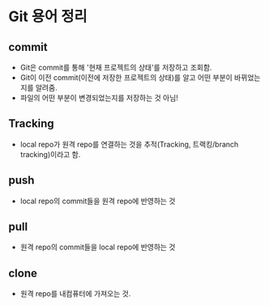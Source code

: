 # Git 용어 정리
## commit
- Git은 commit를 통해 '현재 프로젝트의 상태'를 저장하고 조회함.
- Git이 이전 commit(이전에 저장한 프로젝트의 상태)를 알고 어떤 부분이 바뀌었는지를 알려줌.
- 파일의 어떤 부분이 변경되었는지를 저장하는 것 아님!

## Tracking
- local repo가 원격 repo를 연결하는 것을 추적(Tracking, 트랙킹/branch tracking)이라고 함.

## push
- local repo의 commit들을 원격 repo에 반영하는 것

## pull
- 원격 repo의 commit들을 local repo에 반영하는 것

## clone
- 원격 repo를 내컴퓨터에 가져오는 것.
